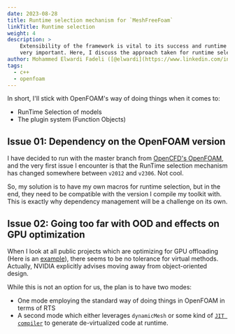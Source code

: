 ```yaml
---
date: 2023-08-28
title: Runtime selection mechanism for `MeshFreeFoam`
linkTitle: Runtime selection
weight: 4
description: >
    Extensibility of the framework is vital to its success and runtime selection is
    very important. Here, I discuss the approach taken for runtime selection.
author: Mohammed Elwardi Fadeli ([@elwardi](https://www.linkedin.com/in/elwardi-fadeli))
tags:
  - c++
  - openfoam
---
```


In short, I'll stick with OpenFOAM's way of doing things when it comes to:
- RunTime Selection of models
- The plugin system (Function Objects)

## Issue 01: Dependency on the OpenFOAM version

I have decided to run with the master branch from [OpenCFD's OpenFOAM](https://develop.openfoam.com/Development/openfoam), and the very first issue I encounter is that the RunTime selection mechanism has changed somewhere between `v2012` and `v2306`. Not cool.

So, my solution is to have my own macros for runtime selection, but in the end, they need to be compatible with the version I compile my toolkit with. This is exactly why dependency management will be a challenge on its own.

## Issue 02: Going too far with OOD and effects on GPU optimization

When I look at all public projects which are optimizing for GPU offloading (Here is an [example](https://github.com/exapde/Exasim)), there seems to be no tolerance for virtual methods. Actually, NVIDIA explicitly advises moving away from object-oriented design.

While this is not an option for us, the plan is to have two modes:
- One mode employing the standard way of doing things in OpenFOAM in terms of RTS
- A second mode which either leverages `dynamicMesh` or some kind of [`JIT compiler`](https://github.com/jmmartinez/easy-just-in-time) to generate de-virtualized code at runtime.

